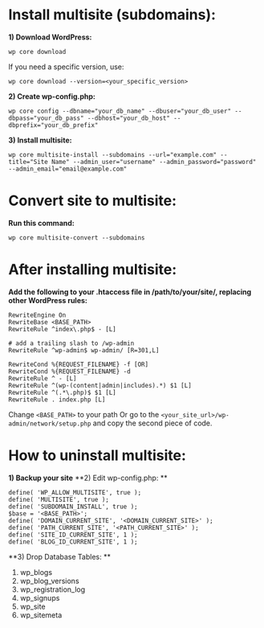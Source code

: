 Install multisite (subdomains):
===============================
**1) Download WordPress:**
```
wp core download
```

If you need a specific version, use:
```
wp core download --version=<your_specific_version>
```

**2) Create wp-config.php:**
```
wp core config --dbname="your_db_name" --dbuser="your_db_user" --dbpass="your_db_pass" --dbhost="your_db_host" --dbprefix="your_db_prefix"
```

**3) Install multisite:**
```
wp core multisite-install --subdomains --url="example.com" --title="Site Name" --admin_user="username" --admin_password="password" --admin_email="email@example.com"
```

Convert site to multisite:
==========================
**Run this command:**
```
wp core multisite-convert --subdomains
```

After installing multisite:
===========================
**Add the following to your .htaccess file in /path/to/your/site/, replacing other WordPress rules:**
```
RewriteEngine On
RewriteBase <BASE_PATH>
RewriteRule ^index\.php$ - [L]

# add a trailing slash to /wp-admin
RewriteRule ^wp-admin$ wp-admin/ [R=301,L]

RewriteCond %{REQUEST_FILENAME} -f [OR]
RewriteCond %{REQUEST_FILENAME} -d
RewriteRule ^ - [L]
RewriteRule ^(wp-(content|admin|includes).*) $1 [L]
RewriteRule ^(.*\.php)$ $1 [L]
RewriteRule . index.php [L]
```
Change ```<BASE_PATH>``` to your path
Or go to the ```<your_site_url>/wp-admin/network/setup.php``` and copy the second piece of code.

How to uninstall multisite:
===========================
**1) Backup your site**
**2) Edit wp-config.php: **
```
define( 'WP_ALLOW_MULTISITE', true );
define( 'MULTISITE', true );
define( 'SUBDOMAIN_INSTALL', true );
$base = '<BASE_PATH>';
define( 'DOMAIN_CURRENT_SITE', '<DOMAIN_CURRENT_SITE>' );
define( 'PATH_CURRENT_SITE', '<PATH_CURRENT_SITE>' );
define( 'SITE_ID_CURRENT_SITE', 1 );
define( 'BLOG_ID_CURRENT_SITE', 1 );
```
**3) Drop Database Tables: **
1) wp_blogs
2) wp_blog_versions
3) wp_registration_log
4) wp_signups
5) wp_site
6) wp_sitemeta
